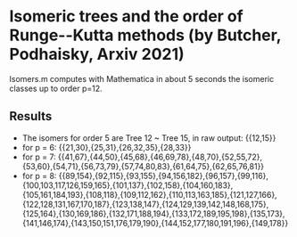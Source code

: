 # Isomeric trees and the order of Runge--Kutta methods (by Butcher, Podhaisky, Arxiv 2021)

Isomers.m computes with Mathematica in about 5 seconds the isomeric classes up to order p=12.

## Results

- The isomers for order 5 are Tree 12 ~ Tree 15, in raw output:  {{12,15}}
- for p = 6: {{21,30},{25,31},{26,32,35},{28,33}}
- for p = 7: {{41,67},{44,50},{45,68},{46,69,78},{48,70},{52,55,72},{53,60},{54,71},{56,73,79},{57,74,80,83},{61,64,75},{62,65,76,81}}
- for p = 8: {{89,154},{92,115},{93,155},{94,156,182},{96,157},{99,116},{100,103,117,126,159,165},{101,137},{102,158},{104,160,183},{105,161,184,193},{108,118},{109,112,162},{110,113,163,185},{121,127,166},{122,128,131,167,170,187},{123,138,147},{124,129,139,142,148,168,175},{125,164},{130,169,186},{132,171,188,194},{133,172,189,195,198},{135,173},{141,146,174},{143,150,151,176,179,190},{144,152,177,180,191,196},{149,178}}
